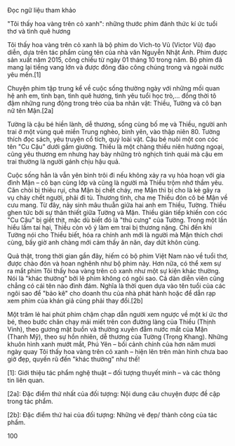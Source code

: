 Đọc ngữ liệu tham khảo

"Tôi thấy hoa vàng trên cỏ xanh": những thước phim đánh thức kí ức tuổi thơ và tình quê hương

Tôi thấy hoa vàng trên cỏ xanh là bộ phim do Vich-to Vũ (Victor Vũ) đạo diễn, dựa trên tác phẩm cùng tên của nhà văn Nguyễn Nhật Ánh. Phim được sản xuất năm 2015, công chiếu từ ngày 01 tháng 10 trong năm. Bộ phim đã mang lại tiếng vang lớn và được đông đảo công chúng trong và ngoài nước yêu mến.[1]

Chuyện phim tập trung kể về cuộc sống thường ngày với những mối quan hệ anh em, tình bạn, tình quê hương, tình yêu tuổi học trò,... đồng thời tô đậm những rung động trong trẻo của ba nhân vật: Thiều, Tường và cô bạn nữ tên Mận.[2a]

Tường là cậu bé hiền lành, dễ thương, sống cùng bố mẹ và Thiều, người anh trai ở một vùng quê miền Trung nghèo, bình yên, vào thập niên 80. Tường thích đọc sách, yêu truyện cổ tích, quý loài vật. Cậu bé nuôi một con cóc tên "Cu Cậu" dưới gầm giường. Thiều là một chàng thiếu niên hướng ngoại, cũng yêu thương em nhưng hay bày những trò nghịch tinh quái mà cậu em trai thường là người gánh chịu hậu quả.

Cuộc sống hẳn là vẫn yên bình trôi đi nếu không xảy ra vụ hỏa hoạn với gia đình Mận – cô bạn cùng lớp và cũng là người mà Thiều trộm nhớ thầm yêu. Căn chòi bị thiêu rụi, cha Mận bị chết cháy, mẹ Mận thì bị cho là kẻ gây ra vụ cháy chết người, phải đi tù. Thương tình, cha mẹ Thiều đón cô bé Mận về cưu mang. Từ đây, nảy sinh mâu thuẫn giữa hai anh em Thiều, Tường. Thiều ghen tức bởi sự thân thiết giữa Tường và Mận. Thiều gián tiếp khiến con cóc "Cu Cậu" bị giết thịt, mặc dù biết đó là "thú cưng" của Tường. Trong một lần hiểu lầm tai hại, Thiều còn vô ý làm em trai bị thương nặng. Chỉ đến khi Tường nói cho Thiều biết, hóa ra chính anh mới là người mà Mận thích chơi cùng, bấy giờ anh chàng mới cảm thấy ăn năn, day dứt khôn cùng.

Quả thật, trong thời gian gần đây, hiếm có bộ phim Việt Nam nào về tuổi thơ, được chào đón và hoan nghênh như bộ phim này. Hơn nữa, có thể xem sự ra mắt phim Tôi thấy hoa vàng trên cỏ xanh như một sự kiện khác thường. Nói là "khác thường" bởi lẽ phim không có ngôi sao. Cả dàn diễn viên cũng chẳng có cái tên nào đình đám. Nghĩa là thời quen dựa vào tên tuổi của các ngôi sao để "bảo kê" cho doanh thu của nhà phát hành hoặc để dẫn rạp xem phim của khán giả cũng phải thay đổi.[2b]

Một trăm lẻ hai phút phim chậm chạp dẫn người xem ngược về một kí ức thơ bé, theo bước chân chạy mải miết trên con đường làng của Thiều (Thịnh Vinh), theo gương mặt buồn và thường xuyên đẫm nước mắt của Mận (Thanh Mỹ), theo sự hồn nhiên, dễ thương của Tường (Trọng Khang). Những khuôn hình xanh mướt mắt, Phú Yên – bối cảnh chính của hơn năm mươi ngày quay Tôi thấy hoa vàng trên cỏ xanh – hiện lên trên màn hình chưa bao giờ đẹp, quyến rũ đến "khác thường" như thế!

[1]: Giới thiệu tác phẩm nghệ thuật – đối tượng thuyết minh – và các thông tin liên quan.

[2a]: Đặc điểm thứ nhất của đối tượng: Nội dung câu chuyện được đề cập trong tác phẩm.

[2b]: Đặc điểm thứ hai của đối tượng: Những vẻ đẹp/ thành công của tác phẩm.

100